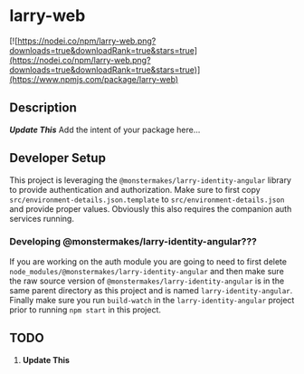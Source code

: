 # larry-web

[![https://nodei.co/npm/larry-web.png?downloads=true&downloadRank=true&stars=true](https://nodei.co/npm/larry-web.png?downloads=true&downloadRank=true&stars=true)](https://www.npmjs.com/package/larry-web)


## Description
***Update This*** Add the intent of your package here...

## Developer Setup

This project is leveraging the `@monstermakes/larry-identity-angular` library to provide authentication and authorization. Make sure to first copy `src/environment-details.json.template` to `src/environment-details.json` and provide proper values. Obviously this also requires the companion auth services running. 


### Developing @monstermakes/larry-identity-angular???
If you are working on the auth module you are going to need to first delete `node_modules/@monstermakes/larry-identity-angular` and then make sure the raw source version of `@monstermakes/larry-identity-angular` is in the same parent directory as this project and is named `larry-identity-angular`. Finally make sure you run `build-watch` in the `larry-identity-angular` project prior to running `npm start` in this project.

## TODO
1. **Update This**